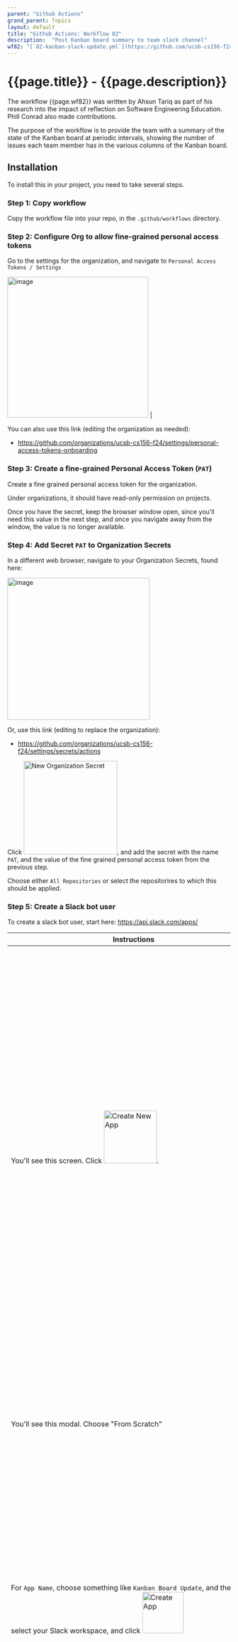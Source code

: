 ```yaml
---
parent: "Github Actions"
grand_parent: Topics
layout: default
title: "Github Actions: Workflow 82"
description:  "Post Kanban board summary to team slack channel"
wf82: "[`82-kanban-slack-update.yml`](https://github.com/ucsb-cs156-f24/team02-f24-00/blob/main/.github/workflows/82-kanban-slack-update.yml)"
---
```


# {{page.title}} - {{page.description}}

The workflow {{page.wf82}} was written by Ahsun Tariq as part of his research into the impact of reflection on Software Engineering Education.  Phill Conrad also made
contributions.

The purpose of the workflow is to provide the team with a summary of the state of the Kanban board at periodic intervals, showing the number of issues each team member has
in the various columns of the Kanban board.

## Installation

To install this in your project, you need to take several steps.

### Step 1: Copy workflow

Copy the workflow file into your repo, in the `.github/workflows` directory.

### Step 2: Configure Org to allow fine-grained personal access tokens



 Go to the settings for the organization, and navigate to `Personal Access Tokens / Settings` 
 
 <img width="318" alt="image" src="https://github.com/user-attachments/assets/00a40d78-b76e-4999-8340-11858d22c3ba"> |

You can also use this link (editing the organization as needed):
* <https://github.com/organizations/ucsb-cs156-f24/settings/personal-access-tokens-onboarding>

### Step 3: Create a fine-grained Personal Access Token (`PAT`)

Create a fine grained personal access token for the organization.

Under organizations, it should have read-only permission on projects.

Once you have the secret, keep the browser window open, since you'll need this value in the next step,
and once you navigate away from the window, the value is no longer available.

### Step 4: Add Secret `PAT` to Organization Secrets

In a different web browser, navigate to your Organization Secrets, found here:

<img width="321" alt="image" src="https://github.com/user-attachments/assets/2aadc91e-aca6-4233-94e9-59cf6e0001d0">

Or, use this link (editing to replace the organization): 
* <https://github.com/organizations/ucsb-cs156-f24/settings/secrets/actions>

Click <img width="211" alt="New Organization Secret" src="https://github.com/user-attachments/assets/812f9f43-3782-4a5a-8a58-d8769b86959b">, and add the secret with the name 
`PAT`, and the value of the fine grained personal access token from the previous step.

Choose either `All Repositories` or select the repositorires to which this should be applied.


### Step 5: Create a Slack bot user 

To create a slack bot user, start here: <https://api.slack.com/apps/>


| Instructions | Screenshot |
|--------------|------------|
| You'll see this screen.  Click <img width="119" alt="Create New App" src="https://github.com/user-attachments/assets/502347ac-0eb9-457f-a1ee-94ad35918446">. | <img width="862" alt="image" src="https://github.com/user-attachments/assets/99349b5a-e923-4420-b8a4-5747165a310d"> |
| You'll see this modal. Choose "From Scratch" | <img width="420" alt="image" src="https://github.com/user-attachments/assets/ee4cb932-ecc6-4908-96f4-55e450af8080"> |
| For `App Name`, choose something like `Kanban Board Update`, and then select your Slack workspace, and click <img width="93" alt="Create App" src="https://github.com/user-attachments/assets/a6ce6138-1030-45ac-8a05-d68bc8f51f05"> | <img width="405" alt="image" src="https://github.com/user-attachments/assets/37d80fbc-b295-47f5-97e9-796fb53e28ff"> |
| That will take you to this screen. You'll then need to scroll down to the heading `App Level Tokens` | <img width="772" alt="image" src="https://github.com/user-attachments/assets/0b4945f3-c765-4dba-883e-0a834894d211"> } |
| This is the section you want. Click <img width="178" alt="Generate Token and Scopes" src="https://github.com/user-attachments/assets/3c7af6b2-f6b6-40d4-a1f6-1569d81e21f5">
 | <img width="554" alt="image" src="https://github.com/user-attachments/assets/0866ac98-47a4-46a8-89f2-a10aa92cbbe3"> |
 | Fill in the name `github-token` and then click <img width="87" alt="Add Scope" src="https://github.com/user-attachments/assets/31ed23da-8bbf-46b7-b92e-75347486469d"> | <img width="414" alt="image" src="https://github.com/user-attachments/assets/e173f868-ad62-4230-8a9b-b4872cb75cdc"> |
| There will be a pop-up with suggestions for scopes.  The ones you want are these: <br />`connections:write, app_configurations:write`, so fill those in; you'll need to click the `Add Scope` button twice. | <img width="407" alt="image" src="https://github.com/user-attachments/assets/6157e8f1-a1e0-4b5a-8e97-4aa593cdc99b"> |
| When finished it should look like this. At that point, click <img width="83" alt="Generate" src="https://github.com/user-attachments/assets/2e0d4545-ce08-4b78-8616-29d28b81fa8a">
 | <img width="412" alt="image" src="https://github.com/user-attachments/assets/09f85903-256d-4f29-96e1-3105469f39e2"> |
| You'll then see a box like this the one shown here (I've redacted the token value). Keep this window open so that you can copy the token value; you'll need it at the next step. | <img width="417" alt="image" src="https://github.com/user-attachments/assets/eda107b7-f559-440b-a682-a26379a52f13"> |

### Step 6: Copy OAuth token to org secrets as `SLACK_BOT_USER_OAUTH_ACCESS_TOKEN`

In a different web browser, navigate to your Organization Secrets, found here:

<img width="321" alt="image" src="https://github.com/user-attachments/assets/2aadc91e-aca6-4233-94e9-59cf6e0001d0">

Or, use this link (editing to replace the organization): 
* <https://github.com/organizations/ucsb-cs156-f24/settings/secrets/actions>

Click <img width="211" alt="New Organization Secret" src="https://github.com/user-attachments/assets/812f9f43-3782-4a5a-8a58-d8769b86959b">, and add the secret with the name 
`SLACK_BOT_USER_OAUTH_ACCESS_TOKEN`, and the value of the OAuth token from Slack from the previous step.

Choose either `All Repositories` or select the repositorires to which this should be applied.

### Step 7: Update the TEAM_TO_CHANNEL environment variable

Now, you need to collect the Slack Channel Ids of each team channel. For example, if your teams are named `f24-00`, `f24-01`, f24-02`, you need to construct a JSON object that looks like this:

```json
{ "f24-00" : "C08018C6ZUY", "f24-01" : "C07PYJKCWEL", "f24-02" : "C07P9QKLCSW" }
```

To obtain the channel numbers, you can right click on each team channel in Slack, and select `View Channel Details`:

<img width="306" alt="image" src="https://github.com/user-attachments/assets/1622d2d3-129f-40d5-858b-c0c417e2fd7b">

The window that comes up has the channel id as the very bottom, with a widget you can click to copy it.

<img width="565" alt="image" src="https://github.com/user-attachments/assets/a55cbc69-6872-4e1c-bdff-0462fdcc6d5c">

Assemble this JSON object; you'll need it for the next step.

### Step 8: Update the TEAM_TO_CHANNEL environment variable

Under the organization settings, find `Secrets and Variables / Actions`

<img width="298" alt="image" src="https://github.com/user-attachments/assets/1626a75b-a627-46d2-a855-f8522e945a5e">

On the page that comes up, choose the second tab, `Variables`:

Or, use this direct link (changing the organization name as needed):

* <https://github.com/organizations/ucsb-cs156-f24/settings/variables/actions>

Create a new variable called `TEAM_TO_CHANNEL` with the settings from the JSON object you created in the previous step.

### Step 9: Update the ORG_NAME environment variable with your GitHub organization name.

### Step 10: Update the END_DATE environment variable with the end date for the workflow to stop running the workflow forever.

### Step 11: Update the COLUMNS environment variable with the column names in your project board.

### Step 12: Update the branch name in the on section to match the branch you want to trigger the workflow on.

### Step 13: Commit the changes to the main branch to trigger the workflow.

### Step 14. The workflow will run and post the Kanban board status to the Slack channel associated with the team name.
